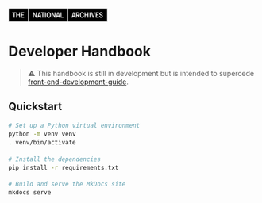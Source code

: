 <img src="./docs/assets/tna-horizontal-logo-inverted.svg" alt="The National Archives logo" title="The National Archives" width="200" />

# Developer Handbook

> ⚠️ This handbook is still in development but is intended to supercede [front-end-development-guide](https://github.com/nationalarchives/front-end-development-guide).

## Quickstart

```sh
# Set up a Python virtual environment
python -m venv venv
. venv/bin/activate

# Install the dependencies
pip install -r requirements.txt

# Build and serve the MkDocs site
mkdocs serve
```
